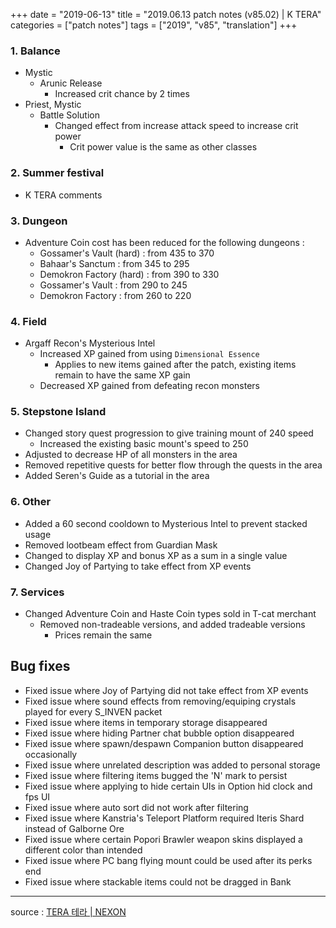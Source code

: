 +++
date = "2019-06-13"
title = "2019.06.13 patch notes (v85.02) | K TERA"
categories = ["patch notes"]
tags = ["2019", "v85", "translation"]
+++

### 1. Balance
- Mystic
  - Arunic Release
    - Increased crit chance by 2 times
- Priest, Mystic
  - Battle Solution
    - Changed effect from increase attack speed to increase crit power
      - Crit power value is the same as other classes

### 2. Summer festival
- K TERA comments

### 3. Dungeon
- Adventure Coin cost has been reduced for the following dungeons :
  - Gossamer's Vault (hard) : from 435 to 370
  - Bahaar's Sanctum : from 345 to 295
  - Demokron Factory (hard) : from 390 to 330
  - Gossamer's Vault : from 290 to 245
  - Demokron Factory : from 260 to 220

### 4. Field
- Argaff Recon's Mysterious Intel
  - Increased XP gained from using `Dimensional Essence`
    - Applies to new items gained after the patch, existing items remain to have the same XP gain
  - Decreased XP gained from defeating recon monsters

### 5. Stepstone Island
- Changed story quest progression to give training mount of 240 speed
  - Increased the existing basic mount's speed to 250
- Adjusted to decrease HP of all monsters in the area
- Removed repetitive quests for better flow through the quests in the area
- Added Seren's Guide as a tutorial in the area

### 6. Other
- Added a 60 second cooldown to Mysterious Intel to prevent stacked usage
- Removed lootbeam effect from Guardian Mask
- Changed to display XP and bonus XP as a sum in a single value
- Changed Joy of Partying to take effect from XP events

### 7. Services
- Changed Adventure Coin and Haste Coin types sold in T-cat merchant
  - Removed non-tradeable versions, and added tradeable versions
    - Prices remain the same

## Bug fixes

- Fixed issue where Joy of Partying did not take effect from XP events
- Fixed issue where sound effects from removing/equiping crystals played for every S_INVEN packet
- Fixed issue where items in temporary storage disappeared
- Fixed issue where hiding Partner chat bubble option disappeared
- Fixed issue where spawn/despawn Companion button disappeared occasionally
- Fixed issue where unrelated description was added to personal storage
- Fixed issue where filtering items bugged the 'N' mark to persist
- Fixed issue where applying to hide certain UIs in Option hid clock and fps UI
- Fixed issue where auto sort did not work after filtering
- Fixed issue where Kanstria's Teleport Platform required Iteris Shard instead of Galborne Ore
- Fixed issue where certain Popori Brawler weapon skins displayed a different color than intended
- Fixed issue where PC bang flying mount could be used after its perks end
- Fixed issue where stackable items could not be dragged in Bank

----

source : [TERA 테라 | NEXON](http://tera.nexon.com/news/update/view.aspx?n4articlesn=396)
